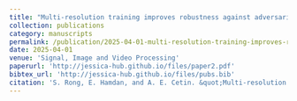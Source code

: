 ```yaml
---
title: "Multi-resolution training improves robustness against adversarial attacks"
collection: publications
category: manuscripts
permalink: /publication/2025-04-01-multi-resolution-training-improves-robustness-against-adversarial-attacks
date: 2025-04-01
venue: 'Signal, Image and Video Processing'
paperurl: 'http://jessica-hub.github.io/files/paper2.pdf'
bibtex_url: 'http://jessica-hub.github.io/files/pubs.bib'
citation: 'S. Rong, E. Hamdan, and A. E. Cetin. &quot;Multi-resolution training improves robustness against adversarial attacks.&quot; <i>Signal, Image and Video Processing</i>, vol. 19, no. 6, 2025.'
---
```


